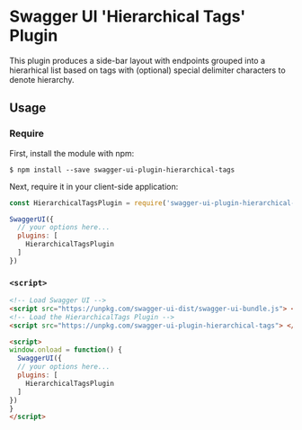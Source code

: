 Swagger UI 'Hierarchical Tags' Plugin
==================================================================
This plugin produces a side-bar layout with endpoints grouped into a hierarhical list based on tags with (optional) special delimiter characters to denote hierarchy.

## Usage

### Require

First, install the module with npm:
```
$ npm install --save swagger-ui-plugin-hierarchical-tags
```

Next, require it in your client-side application:

```js
const HierarchicalTagsPlugin = require('swagger-ui-plugin-hierarchical-tags');

SwaggerUI({
  // your options here...
  plugins: [
    HierarchicalTagsPlugin
  ]
})
```

### `<script>`

```html
<!-- Load Swagger UI -->
<script src="https://unpkg.com/swagger-ui-dist/swagger-ui-bundle.js"> </script> 
<!-- Load the HierarchicalTags Plugin -->
<script src="https://unpkg.com/swagger-ui-plugin-hierarchical-tags"> </script>

<script>
window.onload = function() {
  SwaggerUI({
  // your options here...
  plugins: [
    HierarchicalTagsPlugin
  ]
})
}
</script>
```
